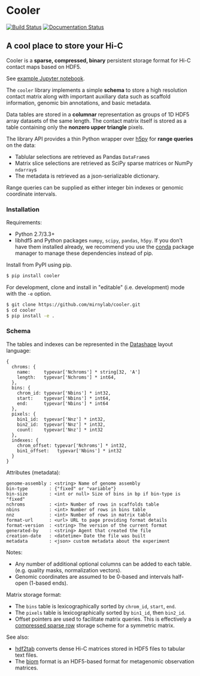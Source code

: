 # Cooler

[![Build Status](https://travis-ci.org/mirnylab/cooler.svg?branch=master)](https://travis-ci.org/mirnylab/cooler)
[![Documentation Status](https://readthedocs.org/projects/cooler/badge/?version=latest)](http://cooler.readthedocs.org/en/latest/)

## A cool place to store your Hi-C

Cooler is a **sparse, compressed, binary** persistent storage format for Hi-C contact maps based on HDF5.

See [example Jupyter notebook](https://gist.github.com/nvictus/904160bca9d0e8d5aeeb).

The `cooler` library implements a simple **schema** to store a high resolution contact matrix along with important auxiliary data such as scaffold information, genomic bin annotations, and basic metadata.

Data tables are stored in a **columnar** representation as groups of 1D HDF5 array datasets of the same length. The contact matrix itself is stored as a table containing only the **nonzero upper triangle** pixels.

The library API provides a thin Python wrapper over [h5py](http://docs.h5py.org/en/latest/) for **range queries** on the data:

- Tablular selections are retrieved as Pandas `DataFrame`s
- Matrix slice selections are retrieved as SciPy sparse matrices or NumPy `ndarray`s
- The metadata is retrieved as a json-serializable dictionary.

Range queries can be supplied as either integer bin indexes or genomic coordinate intervals.

### Installation

Requirements:

- Python 2.7/3.3+
- libhdf5 and Python packages `numpy`, `scipy`, `pandas`, `h5py`. If you don't have them installed already, we recommend you use the [conda](http://conda.pydata.org/miniconda.html) package manager to manage these dependencies instead of pip.

Install from PyPI using pip.
```sh
$ pip install cooler
```

For development, clone and install in "editable" (i.e. development) mode with the `-e` option.
```sh
$ git clone https://github.com/mirnylab/cooler.git
$ cd cooler
$ pip install -e .
```


### Schema

The tables and indexes can be represented in the [Datashape](http://datashape.readthedocs.org/en/latest/) layout language:
```
{
  chroms: {
    name:     typevar['Nchroms'] * string[32, 'A']
    length:   typevar['Nchroms'] * int64,
  },
  bins: {
    chrom_id: typevar['Nbins'] * int32,
    start:    typevar['Nbins'] * int64,
    end:      typevar['Nbins'] * int64
  },
  pixels: {
    bin1_id:  typevar['Nnz'] * int32,
    bin2_id:  typevar['Nnz'] * int32,
    count:    typevar['Nnz'] * int32
  },
  indexes: {
    chrom_offset: typevar['Nchroms'] * int32,
  	bin1_offset:   typevar['Nbins'] * int32
  }
}
```

Attributes (metadata):
```
genome-assembly : <string> Name of genome assembly
bin-type        : {"fixed" or "variable"}
bin-size        : <int or null> Size of bins in bp if bin-type is "fixed"
nchroms         : <int> Number of rows in scaffolds table
nbins           : <int> Number of rows in bins table
nnz             : <int> Number of rows in matrix table
format-url      : <url> URL to page providing format details
format-version  : <string> The version of the current format
generated-by    : <string> Agent that created the file
creation-date   : <datetime> Date the file was built
metadata        : <json> custom metadata about the experiment
```


Notes:

- Any number of additional optional columns can be added to each table. (e.g. quality masks, normalization vectors).
- Genomic coordinates are assumed to be 0-based and intervals half-open (1-based ends).

Matrix storage format:

- The `bins` table is lexicographically sorted by `chrom_id`, `start`, `end`.
- The `pixels` table is lexicographically sorted by `bin1_id`, then `bin2_id`.
- Offset pointers are used to facilitate matrix queries. This is effectively a [compressed sparse row](https://en.wikipedia.org/wiki/Sparse_matrix#Compressed_sparse_row_.28CSR.2C_CRS_or_Yale_format.29) storage scheme for a symmetric matrix.


See also:

- [hdf2tab](https://github.com/blajoie/hdf2tab) converts dense Hi-C matrices stored in HDF5 files to tabular text files.
- The [biom](https://github.com/biocore/biom-format) format is an HDF5-based format for metagenomic observation matrices.

